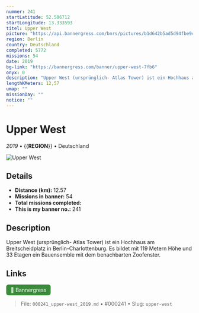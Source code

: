 ```yaml
---
nummer: 241
startLatitude: 52.506712
startLongitude: 13.333593
titel: Upper West
picture: "https://api.bannergress.com/bnrs/pictures/b1d642b5ad5d94fbe9c0a94bdbb0ff18"
region: Berlin
country: Deutschland
completed: 5772
missions: 54
date: 2019
bg-link: "https://bannergress.com/banner/upper-west-7fb6"
onyx: 0
description: "Upper West (ursprünglich- Atlas Tower) ist ein Hochhaus am Breitscheidplatz in Berlin-Charlottenburg. Es bildet mit 119 Metern Höhe und 33 Etagen ein Bauensemble mit dem benachbarten Zoofenster."
lengthKMeters: 12,57
umap: ""
missionDay: ""
notice: ""
---
```

# Upper West

*2019* • {{__REGION__}} • Deutschland

![Upper West](https://api.bannergress.com/bnrs/pictures/b1d642b5ad5d94fbe9c0a94bdbb0ff18)



## Details
- **Distance (km):** 12.57
- **Missions in banner:** 54
- **Total missions completed:** 
- **This is my banner no.:** 241



## Description
Upper West (ursprünglich- Atlas Tower) ist ein Hochhaus am Breitscheidplatz in Berlin-Charlottenburg. Es bildet mit 119 Metern Höhe und 33 Etagen ein Bauensemble mit dem benachbarten Zoofenster.



## Links
<a href="https://bannergress.com/banner/upper-west-7fb6" target="_blank" style="display:inline-block;margin-right:8px;padding:6px 12px;background:#3c8b3c;color:#fff;text-decoration:none;border-radius:6px;">🔗 Bannergress</a>



> File: `000241_upper-west_2019.md` • #000241 • Slug: `upper-west`
